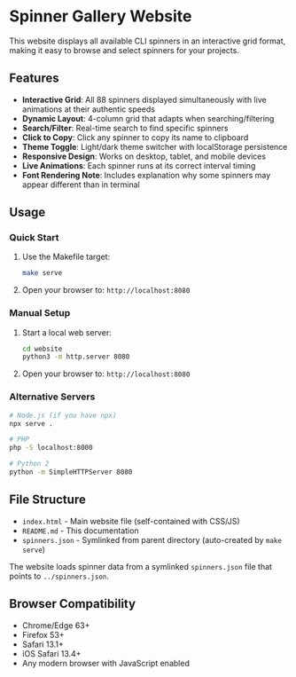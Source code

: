 # Spinner Gallery Website

This website displays all available CLI spinners in an interactive grid
format, making it easy to browse and select spinners for your projects.

## Features

- **Interactive Grid**: All 88 spinners displayed simultaneously with live
  animations at their authentic speeds
- **Dynamic Layout**: 4-column grid that adapts when searching/filtering
- **Search/Filter**: Real-time search to find specific spinners
- **Click to Copy**: Click any spinner to copy its name to clipboard
- **Theme Toggle**: Light/dark theme switcher with localStorage persistence
- **Responsive Design**: Works on desktop, tablet, and mobile devices
- **Live Animations**: Each spinner runs at its correct interval timing
- **Font Rendering Note**: Includes explanation why some spinners may appear
  different than in terminal

## Usage

### Quick Start

1. Use the Makefile target:
   ```bash
   make serve
   ```

2. Open your browser to: `http://localhost:8080`

### Manual Setup

1. Start a local web server:
   ```bash
   cd website
   python3 -m http.server 8080
   ```

2. Open your browser to: `http://localhost:8080`

### Alternative Servers

```bash
# Node.js (if you have npx)
npx serve .

# PHP
php -S localhost:8000

# Python 2
python -m SimpleHTTPServer 8080
```

## File Structure

- `index.html` - Main website file (self-contained with CSS/JS)
- `README.md` - This documentation
- `spinners.json` - Symlinked from parent directory (auto-created by `make
  serve`)

The website loads spinner data from a symlinked `spinners.json` file that
points to `../spinners.json`.

## Browser Compatibility

- Chrome/Edge 63+
- Firefox 53+
- Safari 13.1+
- iOS Safari 13.4+
- Any modern browser with JavaScript enabled
